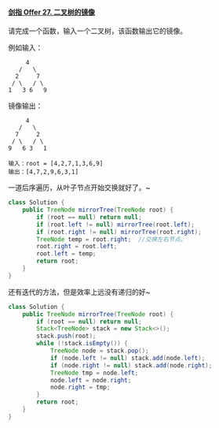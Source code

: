 #### [剑指 Offer 27. 二叉树的镜像](https://leetcode-cn.com/problems/er-cha-shu-de-jing-xiang-lcof/)

请完成一个函数，输入一个二叉树，该函数输出它的镜像。

例如输入：

```
     4
   /   \
  2     7
 / \   / \
1   3 6   9
```

镜像输出：

```
     4
   /   \
  7     2
 / \   / \
9   6 3   1
```

```
输入：root = [4,2,7,1,3,6,9]
输出：[4,7,2,9,6,3,1]
```

一道后序遍历，从叶子节点开始交换就好了。~

```java
class Solution {
    public TreeNode mirrorTree(TreeNode root) {
        if (root == null) return null;  
        if (root.left != null) mirrorTree(root.left);
        if (root.right != null) mirrorTree(root.right);
        TreeNode temp = root.right;  //交换左右节点。
        root.right = root.left;
        root.left = temp;
        return root;
    }
}
```

还有迭代的方法，但是效率上远没有递归的好~

```java
class Solution {
    public TreeNode mirrorTree(TreeNode root) {
        if (root == null) return null;
        Stack<TreeNode> stack = new Stack<>();
        stack.push(root);
        while (!stack.isEmpty()) {
            TreeNode node = stack.pop();
            if (node.left != null) stack.add(node.left);
            if (node.right != null) stack.add(node.right);
            TreeNode tmp = node.left;
            node.left = node.right;
            node.right = tmp;
        }
        return root;
    }
}
```

